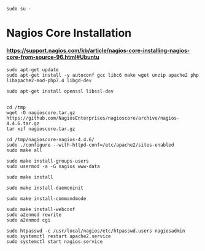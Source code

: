 ```
sudo su -

```


# Nagios Core Installation
#### https://support.nagios.com/kb/article/nagios-core-installing-nagios-core-from-source-96.html#Ubuntu
```
sudo apt-get update
sudo apt-get install -y autoconf gcc libc6 make wget unzip apache2 php libapache2-mod-php7.4 libgd-dev

sudo apt-get install openssl libssl-dev


cd /tmp
wget -O nagioscore.tar.gz https://github.com/NagiosEnterprises/nagioscore/archive/nagios-4.4.6.tar.gz
tar xzf nagioscore.tar.gz

cd /tmp/nagioscore-nagios-4.4.6/
sudo ./configure --with-httpd-conf=/etc/apache2/sites-enabled
sudo make all

sudo make install-groups-users
sudo usermod -a -G nagios www-data

sudo make install

sudo make install-daemoninit

sudo make install-commandmode

sudo make install-webconf
sudo a2enmod rewrite
sudo a2enmod cgi

sudo htpasswd -c /usr/local/nagios/etc/htpasswd.users nagiosadmin
sudo systemctl restart apache2.service
sudo systemctl start nagios.service




```